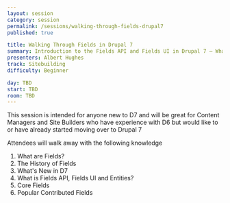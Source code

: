 ```yaml
---
layout: session
category: session
permalink: /sessions/walking-through-fields-drupal7
published: true

title: Walking Through Fields in Drupal 7
summary: Introduction to the Fields API and Fields UI in Drupal 7 — What they are, what they were and how they can be used in Drupal 7.
presenters: Albert Hughes
track: Sitebuilding
difficulty: Beginner

day: TBD
start: TBD
room: TBD
---
```


This session is intended for anyone new to D7 and will be great for Content Managers and Site Builders who have experience with D6 but would like to or have already started moving over to Drupal 7

Attendees will walk away with the following knowledge

1. What are Fields?
2. The History of Fields
3. What's New in D7
4. What is Fields API, Fields UI and Entities?
5. Core Fields
6. Popular Contributed Fields
